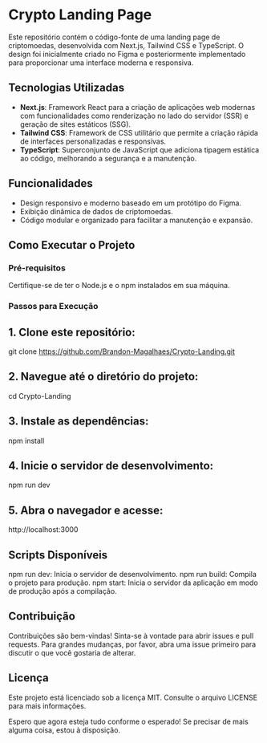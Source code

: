 # Crypto Landing Page

Este repositório contém o código-fonte de uma landing page de criptomoedas, desenvolvida com Next.js, Tailwind CSS e TypeScript. O design foi inicialmente criado no Figma e posteriormente implementado para proporcionar uma interface moderna e responsiva.

## Tecnologias Utilizadas

- **Next.js**: Framework React para a criação de aplicações web modernas com funcionalidades como renderização no lado do servidor (SSR) e geração de sites estáticos (SSG).
- **Tailwind CSS**: Framework de CSS utilitário que permite a criação rápida de interfaces personalizadas e responsivas.
- **TypeScript**: Superconjunto de JavaScript que adiciona tipagem estática ao código, melhorando a segurança e a manutenção.

## Funcionalidades

- Design responsivo e moderno baseado em um protótipo do Figma.
- Exibição dinâmica de dados de criptomoedas.
- Código modular e organizado para facilitar a manutenção e expansão.

## Como Executar o Projeto

### Pré-requisitos

Certifique-se de ter o Node.js e o npm instalados em sua máquina.

### Passos para Execução

## 1. Clone este repositório:

git clone https://github.com/Brandon-Magalhaes/Crypto-Landing.git

## 2. Navegue até o diretório do projeto:

cd Crypto-Landing

## 3. Instale as dependências:

npm install

## 4. Inicie o servidor de desenvolvimento:

npm run dev

## 5. Abra o navegador e acesse:

http://localhost:3000

## Scripts Disponíveis

npm run dev: Inicia o servidor de desenvolvimento.
npm run build: Compila o projeto para produção.
npm start: Inicia o servidor da aplicação em modo de produção após a compilação.

## Contribuição

Contribuições são bem-vindas! Sinta-se à vontade para abrir issues e pull requests. Para grandes mudanças, por favor, abra uma issue primeiro para discutir o que você gostaria de alterar.

## Licença

Este projeto está licenciado sob a licença MIT. Consulte o arquivo LICENSE para mais informações.

Espero que agora esteja tudo conforme o esperado! Se precisar de mais alguma coisa, estou à disposição.
